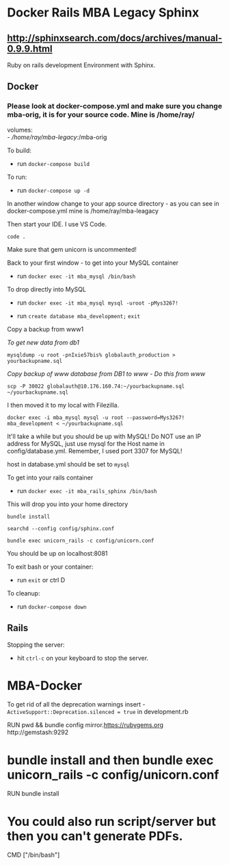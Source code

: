 # Docker Rails MBA Legacy Sphinx

## http://sphinxsearch.com/docs/archives/manual-0.9.9.html

Ruby on rails development Environment with Sphinx.

## Docker

### Please look at docker-compose.yml and make sure you change mba-orig, it is for your source code. Mine is /home/ray/

volumes:<br>
      - */home/ray/mba-legacy*:/mba-orig<br>

To build:

- run `docker-compose build`

To run:

- run `docker-compose up -d`

In another window change to your app source directory - as you can see in docker-compose.yml mine is /home/ray/mba-leagacy

Then start your IDE. I use VS Code.

```
code .
```
Make sure that gem unicorn is uncommented!

Back to your first window - to get into your MySQL container

- run `docker exec -it mba_mysql /bin/bash`

To drop directly into MySQL

- run `docker exec -it mba_mysql mysql -uroot -pMys3267!`

- run `create database mba_development;`
      `exit`

Copy a backup from www1

*To get new data from db1*

  `mysqldump -u root -pnIxie57bis% globalauth_production > yourbackupname.sql`

  *Copy backup of www database from DB1 to www - Do this from www*

  `scp -P 30022 globalauth@10.176.160.74:~/yourbackupname.sql ~/yourbackupname.sql`

  I then moved it to my local with Filezilla.

```
docker exec -i mba_mysql mysql -u root --password=Mys3267! mba_development < ~/yourbackupname.sql
```

It'll take a while but you should be up with MySQL!  Do NOT use an IP address for MySQL, just use mysql for the Host name in config/database.yml. Remember, I used port 3307 for MySQL!

host in database.yml should be set to `mysql`

To get into your rails container

- run `docker exec -it mba_rails_sphinx /bin/bash`

This will drop you into your home directory

`bundle install`

`searchd --config config/sphinx.conf`

`bundle exec unicorn_rails -c config/unicorn.conf`

You should be up on localhost:8081 

To exit bash or your container:

- run `exit` or ctrl D

To cleanup:

- run `docker-compose down`

## Rails

Stopping the server:

- hit `ctrl-c` on your keyboard to stop the server.

# MBA-Docker

To get rid of all the deprecation warnings insert - `ActiveSupport::Deprecation.silenced = true` in development.rb


RUN pwd && bundle config mirror.https://rubygems.org http://gemstash:9292 

# bundle install and then bundle exec unicorn_rails -c config/unicorn.conf

RUN bundle install

# You could also run script/server but then you can't generate PDFs. 

CMD ["/bin/bash"]
